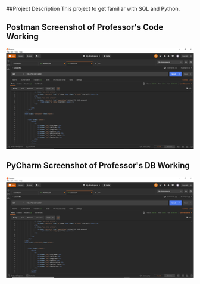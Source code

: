 ##Project Description
This project to get familiar with SQL and Python.


## Postman Screenshot of Professor's Code Working
![postman_request_output](screenshots/postman_lesson3.png)

## PyCharm Screenshot of Professor's DB Working
![postman_request_output](screenshots/postman_lesson3.png)
